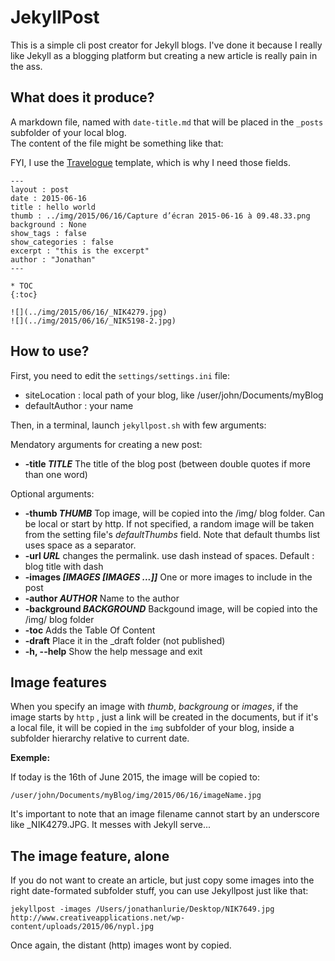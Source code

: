 # JekyllPost

This is a simple cli post creator for Jekyll blogs. I've done it because I really like Jekyll as a blogging platform but creating a new article is really pain in the ass.

## What does it produce?

A markdown file, named with `date-title.md` that will be placed in the `_posts` subfolder of your local blog.  
The content of the file might be something like that:

FYI, I use the [Travelogue](https://github.com/SalGnt/Travelogue) template, which is why I need those fields.

```
---
layout : post
date : 2015-06-16
title : hello world
thumb : ../img/2015/06/16/Capture d’écran 2015-06-16 à 09.48.33.png
background : None
show_tags : false
show_categories : false
excerpt : "this is the excerpt"
author : "Jonathan"
---

* TOC
{:toc}

![](../img/2015/06/16/_NIK4279.jpg)
![](../img/2015/06/16/_NIK5198-2.jpg)
```

## How to use?

First, you need to edit the `settings/settings.ini` file:

- siteLocation : local path of your blog, like /user/john/Documents/myBlog
- defaultAuthor : your name

Then, in a terminal, launch `jekyllpost.sh`  with few arguments:

Mendatory arguments for creating a new post:

- **-title _TITLE_** The title of the blog post (between double quotes if more than one word)


Optional arguments:

- **-thumb _THUMB_** Top image, will be copied into the /img/ blog folder. Can be local or start by http. If not specified, a random image will be taken from the setting file's *defaultThumbs* field. Note that default thumbs list uses space as a separator.
- **-url _URL_** changes the permalink. use dash instead of spaces. Default : blog title with dash
- **-images _[IMAGES [IMAGES ...]]_** One or more images to include in the post
- **-author _AUTHOR_** Name to the author
- **-background _BACKGROUND_** Backgound image, will be copied into the /img/ blog folder
- **-toc** Adds the Table Of Content
- **-draft** Place it in the _draft folder (not published)
- **-h, --help** Show the help message and exit


## Image features

When you specify an image with *thumb*, *backgroung* or *images*, if the image starts by `http` , just a link will be created in the documents, but if it's a local file, it will be copied in the `img` subfolder of your blog, inside a subfolder hierarchy relative to current date.

**Exemple:**

If today is the 16th of June 2015, the image will be copied to:

`/user/john/Documents/myBlog/img/2015/06/16/imageName.jpg`

It's important to note that an image filename cannot start by an underscore like _NIK4279.JPG. It messes with Jekyll serve...


## The image feature, alone

If you do not want to create an article, but just copy some images into the right date-formated subfolder stuff, you can use Jekyllpost just like that:

```
jekyllpost -images /Users/jonathanlurie/Desktop/NIK7649.jpg http://www.creativeapplications.net/wp-content/uploads/2015/06/nypl.jpg
```

Once again, the distant (http) images wont by copied.
